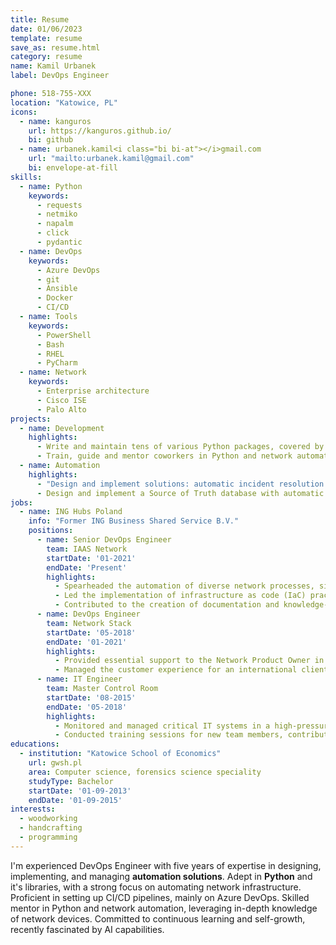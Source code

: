 ```yaml
---
title: Resume
date: 01/06/2023
template: resume
save_as: resume.html
category: resume
name: Kamil Urbanek
label: DevOps Engineer

phone: 518-755-XXX
location: "Katowice, PL"
icons:
  - name: kanguros
    url: https://kanguros.github.io/
    bi: github
  - name: urbanek.kamil<i class="bi bi-at"></i>gmail.com
    url: "mailto:urbanek.kamil@gmail.com"
    bi: envelope-at-fill
skills:
  - name: Python
    keywords:
      - requests
      - netmiko
      - napalm
      - click
      - pydantic
  - name: DevOps
    keywords:
      - Azure DevOps
      - git
      - Ansible
      - Docker
      - CI/CD
  - name: Tools
    keywords:
      - PowerShell
      - Bash
      - RHEL
      - PyCharm
  - name: Network
    keywords:
      - Enterprise architecture
      - Cisco ISE
      - Palo Alto
projects:
  - name: Development
    highlights:
      - Write and maintain tens of various Python packages, covered by CI\CD best practices.
      - Train, guide and mentor coworkers in Python and network automation.
  - name: Automation
    highlights:
      - "Design and implement solutions: automatic incident resolution on network devices and automated patching of various network devices"
      - Design and implement a Source of Truth database with automatic distribution to dependent databases.
jobs:
  - name: ING Hubs Poland
    info: "Former ING Business Shared Service B.V."
    positions:  
      - name: Senior DevOps Engineer
        team: IAAS Network
        startDate: '01-2021'
        endDate: 'Present'
        highlights:
          - Spearheaded the automation of diverse network processes, significantly boosting operational efficiency and minimizing manual errors.
          - Led the implementation of infrastructure as code (IaC) practices, resulting in heightened infrastructure consistency.
          - Contributed to the creation of documentation and knowledge-sharing resources, enhancing team productivity and ensuring consistent best practices.
      - name: DevOps Engineer
        team: Network Stack   
        startDate: '05-2018'
        endDate: '01-2021'
        highlights:
          - Provided essential support to the Network Product Owner in fulfilling their responsibilities.
          - Managed the customer experience for an international client, addressing inquiries, resolving issues, and ensuring their satisfaction with services provided.
      - name: IT Engineer
        team: Master Control Room         
        startDate: '08-2015'
        endDate: '05-2018'
        highlights:
          - Monitored and managed critical IT systems in a high-pressure environment, ensuring uninterrupted service availability and rapid response to incidents.
          - Conducted training sessions for new team members, contributing to their successful onboarding and integration into the team.
educations:
  - institution: "Katowice School of Economics"
    url: gwsh.pl
    area: Computer science, forensics science speciality
    studyType: Bachelor
    startDate: '01-09-2013'
    endDate: '01-09-2015'
interests:
  - woodworking
  - handcrafting
  - programming
---
```


I'm experienced DevOps Engineer with five years of expertise in designing, implementing, and managing **automation
solutions**. Adept in **Python** and it's libraries, with a strong focus on automating network infrastructure.
Proficient in setting up CI/CD pipelines, mainly on Azure DevOps. Skilled mentor in Python and network automation,
leveraging in-depth knowledge of network devices. Committed to continuous learning and self-growth, recently fascinated
by AI capabilities.
